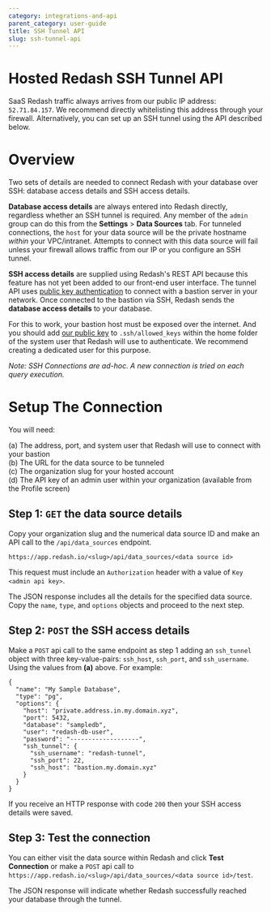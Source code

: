 ```yaml
---
category: integrations-and-api
parent_category: user-guide
title: SSH Tunnel API
slug: ssh-tunnel-api
---
```


Hosted Redash SSH Tunnel API
============================

SaaS Redash traffic always arrives from our public IP address:
`52.71.84.157`. We recommend directly whitelisting this address through
your firewall. Alternatively, you can set up an SSH tunnel using the API
described below.

Overview
========

Two sets of details are needed to connect Redash with your database over
SSH: database access details and SSH access details.

**Database access details** are always entered into Redash directly,
regardless whether an SSH tunnel is required. Any member of the `admin`
group can do this from the **Settings** > **Data Sources** tab. For
tunneled connections, the `host` for your data source will be the
private hostname *within* your VPC/intranet. Attempts to connect with
this data source will fail unless your firewall allows traffic from our
IP or you configure an SSH tunnel.

**SSH access details** are supplied using Redash's REST API because this
feature has not yet been added to our front-end user interface. The
tunnel API uses [public key
authentication](https://tools.ietf.org/html/rfc4716) to connect with a
bastion server in your network. Once connected to the bastion via SSH,
Redash sends the **database access details** to your database.

For this to work, your bastion host must be exposed over the internet.
And you should add [our public
key](https://arikfr.keybase.pub/redash_ssh_key.pub) to
`.ssh/allowed_keys` within the home folder of the system user that
Redash will use to authenticate. We recommend creating a dedicated user
for this purpose.

*Note: SSH Connections are ad-hoc. A new connection is tried on each
query execution.*

Setup The Connection
====================

You will need:

(a)  The address, port, and system user that Redash will use to connect
    with your bastion  
(b)  The URL for the data source to be tunneled  
(c)  The organization slug for your hosted account  
(d)  The API key of an admin user within your organization (available
    from the Profile screen)  

Step 1: `GET` the data source details
-------------------------------------

Copy your organization slug and the numerical data source ID and make an
API call to the `/api/data_sources` endpoint.

`https://app.redash.io/<slug>/api/data_sources/<data source id>`

This request must include an `Authorization` header with a value of
`Key <admin api key>`.

The JSON response includes all the details for the specified data
source. Copy the `name`, `type`, and `options` objects and proceed to
the next step.

Step 2: `POST` the SSH access details
-------------------------------------

Make a `POST` api call to the same endpoint as step 1 adding an
`ssh_tunnel` object with three key-value-pairs: `ssh_host`, `ssh_port`,
and `ssh_username`. Using the values from **(a)** above. For example:

    {
      "name": "My Sample Database",
      "type": "pg",
      "options": {
        "host": "private.address.in.my.domain.xyz",
        "port": 5432,
        "database": "sampledb",
        "user": "redash-db-user",
        "password": "-------------------",
        "ssh_tunnel": {
          "ssh_username": "redash-tunnel",
          "ssh_port": 22,
          "ssh_host": "bastion.my.domain.xyz"
        }
      }
    }

If you receive an HTTP response with code `200` then your SSH access
details were saved.

Step 3: Test the connection
---------------------------

You can either visit the data source within Redash and click **Test
Connection** or make a `POST` api call to
`https://app.redash.io/<slug>/api/data_sources/<data source id>/test`.

The JSON response will indicate whether Redash successfully reached your
database through the tunnel.